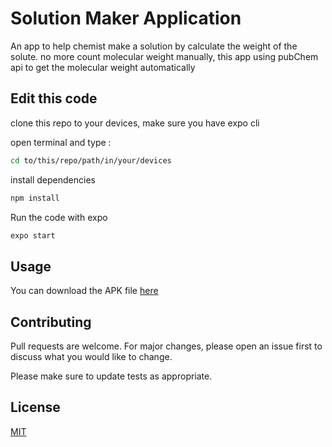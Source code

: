 # Solution Maker Application

An app to help chemist make a solution by calculate the weight of the solute.
no more count molecular weight manually, this app using pubChem api to get the molecular weight automatically

## Edit this code

clone this repo to your devices, make sure you have expo cli

open terminal and type : 

```bash
cd to/this/repo/path/in/your/devices
```
install dependencies
```bash
npm install
```
Run the code with expo
```bash
expo start
```

## Usage
You can download the APK file [here](https://drive.google.com/file/d/1VgaAKQaWqYD_DRnGvIKyN54J_45sxoej/view?usp=sharing)

## Contributing
Pull requests are welcome. For major changes, please open an issue first to discuss what you would like to change.

Please make sure to update tests as appropriate.

## License
[MIT](https://choosealicense.com/licenses/mit/)
